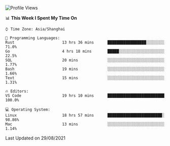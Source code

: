 <!--START_SECTION:waka-->
![Profile Views](http://img.shields.io/badge/Profile%20Views-31-blue)

📊 **This Week I Spent My Time On** 

```text
⌚︎ Time Zone: Asia/Shanghai

💬 Programming Languages: 
Rust                     13 hrs 36 mins      █████████████████░░░░░░░░   71.0% 
Go                       4 hrs 18 mins       █████░░░░░░░░░░░░░░░░░░░░   22.5% 
SQL                      20 mins             ░░░░░░░░░░░░░░░░░░░░░░░░░   1.77% 
Bash                     19 mins             ░░░░░░░░░░░░░░░░░░░░░░░░░   1.66% 
Text                     15 mins             ░░░░░░░░░░░░░░░░░░░░░░░░░   1.31%

🔥 Editors: 
VS Code                  19 hrs 10 mins      █████████████████████████   100.0%

💻 Operating System: 
Linux                    18 hrs 57 mins      ████████████████████████░   98.86% 
Mac                      13 mins             ░░░░░░░░░░░░░░░░░░░░░░░░░   1.14%

```


 Last Updated on 29/08/2021
<!--END_SECTION:waka-->

